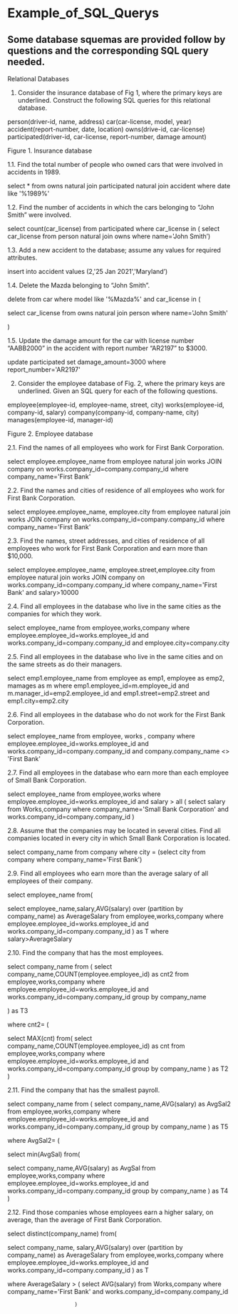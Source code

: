 # Example_of_SQL_Querys

## Some database squemas are provided follow by questions and the corresponding SQL query needed.

Relational Databases

1.	Consider the insurance database of Fig 1, where the primary keys are underlined. Construct the following SQL queries for this relational database. 

person(driver-id, name, address)
car(car-license, model, year)
accident(report-number, date, location)
owns(drive-id, car-license)
participated(driver-id, car-license, report-number, damage amount)
 
Figure 1. Insurance database

1.1.	Find the total number of people who owned cars that were involved in accidents in 1989.

select *
from owns
natural join participated natural join accident
where date like '%1989%'


1.2.	Find the number of accidents in which the cars belonging to “John Smith” were involved. 

select count(car_license)
from participated
where car_license in (
select car_license
from person
natural join owns
where name='John Smith’)

1.3.	Add a new accident to the database; assume any values for required attributes.

insert into accident
values (2,'25 Jan 2021','Maryland’)


1.4.	Delete the Mazda belonging to “John Smith”.

delete
from car 
where model like '%Mazda%' and car_license in (

select car_license
from owns
natural join person 
where name='John Smith'

)

1.5.	Update the damage amount for the car with license number “AABB2000” in the accident with report number “AR2197” to $3000. 

update participated
set damage_amount=3000
where report_number='AR2197'



2.	Consider the employee database of Fig. 2, where the primary keys are underlined. Given an SQL query for each of the following questions. 


employee(employee-id, employee-name, street, city)
works(employee-id, company-id, salary)
company(company-id, company-name, city)
manages(employee-id, manager-id)


Figure 2. Employee database



2.1.	Find the names of all employees who work for First Bank Corporation.

select employee.employee_name
from employee
natural join works JOIN company on works.company_id=company.company_id
where company_name='First Bank'



2.2.	Find the names and cities of residence of all employees who work for First Bank Corporation.

select employee.employee_name, employee.city
from employee
natural join works JOIN company on works.company_id=company.company_id
where company_name='First Bank'


2.3.	Find the names, street addresses, and cities of residence of all employees who work for First Bank Corporation and earn more than $10,000.

select employee.employee_name, employee.street,employee.city
from employee
natural join works JOIN company on works.company_id=company.company_id
where company_name='First Bank' and salary>10000


2.4.	Find all employees in the database who live in the same cities as the companies for which they work.

select employee_name
from employee,works,company
where employee.employee_id=works.employee_id and works.company_id=company.company_id and employee.city=company.city


2.5.	Find all employees in the database who live in the same cities and on the same streets as do their managers. 

select emp1.employee_name
from employee as emp1, employee as emp2, mamages as m
where emp1.employee_id=m.employee_id and m.manager_id=emp2.employee_id
and emp1.street=emp2.street and emp1.city=emp2.city


2.6.	Find all employees in the database who do not work for the First Bank Corporation.

select employee_name
from employee, works , company
where employee.employee_id=works.employee_id and works.company_id=company.company_id
and company.company_name <> 'First Bank'


2.7.	Find all employees in the database who earn more than each employee of Small Bank Corporation.

select employee_name from employee,works
where employee.employee_id=works.employee_id and
salary > all (
                select salary from Works,company
                 where company_name='Small Bank Corporation'
                 and works.company_id=company.company_id )
                           

2.8.	Assume that the companies may be located in several cities. Find all companies located in every city in which Small Bank Corporation is located. 

select company_name
from company
where city = (select city
             from company
             where company_name='First Bank') 

2.9.	Find all employees who earn more than the average salary of all employees of their company. 

select employee_name 
from(

select employee_name,salary,AVG(salary) over (partition by company_name) as AverageSalary
from employee,works,company
where employee.employee_id=works.employee_id and works.company_id=company.company_id
) as T
where salary>AverageSalary


2.10.	Find the company that has the most employees. 

select company_name
from (
select company_name,COUNT(employee.employee_id) as cnt2
from employee,works,company
where employee.employee_id=works.employee_id and works.company_id=company.company_id
group by company_name

) as T3

where cnt2= (

select MAX(cnt) 
from(
select company_name,COUNT(employee.employee_id) as cnt
from employee,works,company
where employee.employee_id=works.employee_id and works.company_id=company.company_id
group by company_name
) as T2
)

2.11.	Find the company that has the smallest payroll. 

select company_name
from (
select company_name,AVG(salary) as AvgSal2
from employee,works,company
where employee.employee_id=works.employee_id and works.company_id=company.company_id
group by company_name
) as T5

where AvgSal2= (

select min(AvgSal)
from(
	
select company_name,AVG(salary) as AvgSal
from employee,works,company
where employee.employee_id=works.employee_id and works.company_id=company.company_id
group by company_name
) as T4
)


2.12.	Find those companies whose employees earn a higher salary, on average, than the average of First Bank Corporation.

select distinct(company_name)
from(

select company_name, salary,AVG(salary) over (partition by company_name) as AverageSalary
from employee,works,company
where employee.employee_id=works.employee_id and works.company_id=company.company_id
) as T

where AverageSalary > ( 
                        select AVG(salary) from Works,company
                        where company_name='First Bank'
                        and works.company_id=company.company_id
                
                         )


